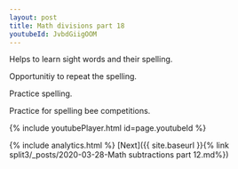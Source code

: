 ```yaml
---
layout: post
title: Math divisions part 18
youtubeId: JvbdGiigOOM
---
```

 
 
Helps to learn sight words and their spelling.

Opportunitiy to repeat the spelling. 

Practice spelling. 
 
Practice for spelling bee competitions. 
 
{% include youtubePlayer.html id=page.youtubeId %}
 
 
{% include analytics.html %} 
[Next]({{ site.baseurl }}{% link  split3/_posts/2020-03-28-Math subtractions part 12.md%})
 
